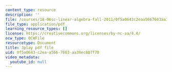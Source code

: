 ```yaml
---
content_type: resource
description: ''
file: /courses/18-06sc-linear-algebra-fall-2011/0f5a0643c2eaa5667603aa39ec807f70_AMLekTJR5_U.pdf
file_type: application/pdf
learning_resource_types: []
license: https://creativecommons.org/licenses/by-nc-sa/4.0/
ocw_type: OCWFile
resourcetype: Document
title: 3play pdf file
uid: 0f5a0643-c2ea-a566-7603-aa39ec807f70
video_metadata:
  youtube_id: null
---
```


